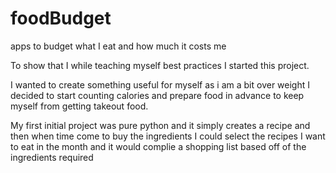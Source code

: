 # foodBudget
apps to budget what I eat and how much it costs me

To show that I while teaching myself best practices I started this project.

I wanted to create something useful for myself as i am a bit over weight I decided to start counting calories and prepare food in advance to keep myself
from getting takeout food.

My first initial project was pure python and it simply creates a recipe and then when time come to buy the ingredients I could select the recipes I want 
to eat in the month and it would complie a shopping list based off of the ingredients required
